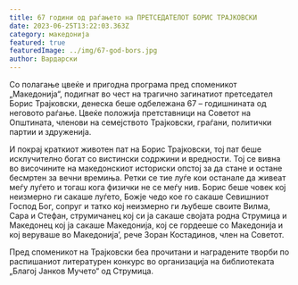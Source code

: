 ```yaml
---
title: 67 години од раѓањето на ПРЕТСЕДАТЕЛОТ БОРИС ТРАЈКОВСКИ
date: 2023-06-25T13:22:03.363Z
category: македонија
featured: true
featuredImage: ../img/67-god-bors.jpg
author: Вардарски
---
```

<!--StartFragment-->

Со полагање цвеќе и пригодна програма пред споменикот „Македонија“, подигнат во чест на трагично загинатиот претседател Борис Трајковски, денеска беше одбележана 67 – годишнината од неговото раѓање. Цвеќе положија претставници на Советот на Општината, членови на семејството Трајковски, граѓани, политички партии и здруженија.

И покрај краткиот животен пат на Борис Трајковски, тој пат беше исклучително богат со вистински содржини и вредности. Тој се вивна во височините на македонскиот историски опстој за да стане и остане бесмртен за вечни времиња. Ретки се тие луѓе кои останале да живеат меѓу луѓето и тогаш кога физички не се меѓу нив. Борис беше човек кој неизмерно ги сакаше луѓето, Божје чедо кое го сакаше Севишниот Господ Бог, сопруг и татко кој неизмерно ги љубеше своите Вилма, Сара и Стефан, струмичанец кој си ја сакаше својата родна Струмица и Македонец кој ја сакаше Македонија, кој се гордееше со Македонија и кој веруваше во Македонија’, рече Зоран Костадинов, член на Советот.

Пред споменикот на Трајковски беа прочитани и наградените творби по распишаниот литературен конкурс во организација на библиотеката „Благој Јанков Мучето“ од Струмица.

<!--EndFragment-->